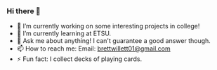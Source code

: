 ### Hi there 👋
- 🔭 I’m currently working on some interesting projects in college!
- 🌱 I’m currently learning at ETSU.
- 💬 Ask me about anything! I can't guarantee a good answer though.
- 📫 How to reach me: Email: brettwillett01@gmail.com
- ⚡ Fun fact: I collect decks of playing cards.

<!--
**willett01/willett01** is a ✨ _special_ ✨ repository because its `README.md` (this file) appears on your GitHub profile.

Here are some ideas to get you started:

- 🔭 I’m currently working on some interesting projects in college!
- 🌱 I’m currently learning at ETSU.
- 👯 I’m looking to collaborate on nothing at the moment.
- 🤔 I’m looking for help with nothing at the moment
- 💬 Ask me about anything! I can't guarantee a good answer though.
- 📫 How to reach me: Email: brettwillett01@gmail.com
- ⚡ Fun fact: I collect decks of playing cards.
-->
